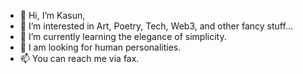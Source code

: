 - 👋 Hi, I’m Kasun, 
- 👀 I’m interested in Art, Poetry, Tech, Web3, and other fancy stuff...
- 🌱 I’m currently learning the elegance of simplicity.
- 💞️ I am looking for human personalities.
- 📫 You can reach me via fax.

<!---
ksuessdev/ksuessdev is a ✨ special ✨ repository because its `README.md` (this file) appears on your GitHub profile.
You can click the Preview link to take a look at your changes.
--->
